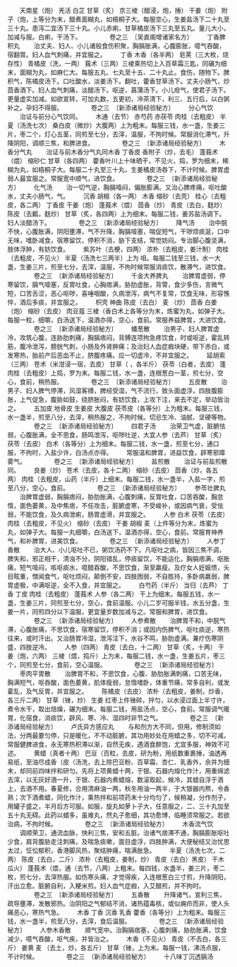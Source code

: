 <!-- { "loadSidebar": true } -->
　　天南星（炮） 羌活 白芷 甘草（炙） 京三棱（醋浸，炮，捶） 干姜（炮） 附子（炮，上等分为末，醋煮面糊丸，如梧桐子大。每服空心，生姜盐汤下二十丸至三十丸。患泻二宜汤下三十丸。小儿赤痢，甘草橘皮汤下三丸至五丸。量儿大小，加减与服。白痢，干汤下。
　　
　　卷之三　〔吴直阁增诸家名方〕
　　丁香脾积丸
　　治丈夫、妇人、小儿诸般食伤积聚，胸膈胀满，心腹膨胀，噫气吞酸，宿翻胃。妇人血气刺痛，并宜服之。
　　丁香 木香（各半两） 皂荚（三大枚，烧存性） 青橘皮（洗，一两） 莪术（三两）三棱乘热切上入百草霜三匙，同碾为细末，面糊为丸，如麻仁大。每服五丸、七丸至十五、二十丸止。食伤，随物下。脾积气，陈橘皮汤下。口吐酸水，淡姜汤下。翻吐，藿香甘草汤下。丈夫小肠气，炒茴香酒下。妇人血气刺痛，淡醋汤下。呕逆，菖蒲汤下。小儿疳气，使君子汤下。更量虚实加减。如欲宣转，可加丸数，五更初，冷茶清下，利三、五行后，以白粥补之。孕妇不得服。
　　
　　卷之三　〔新添诸局经验秘方〕
　　分心气饮
　　治证与前分心气饮同。
　　木通（去节） 赤芍药 赤茯苓 肉桂（去粗皮） 半夏（汤洗七次） 桑白皮（微炒）大腹两）上为粗末。每服三钱，水一盏，生姜三片，枣二个，灯心五茎，同煎至七分，去滓，温服，不拘时候。常服消化滞气，升降阴阳，调顺三焦，和脾进食。
　　
　　卷之三　〔新添诸局经验秘方〕
　　木香分气丸
　　治证与前木香分气丸同木香 丁香皮 香附子（炒，去毛） 蓬莪术（煨） 缩砂仁 甘草（各四两） 藿香叶川上十味晒干，不见火，捣，罗为细末，稀糊为丸，如梧桐子大。每服二十丸至三十丸，生姜橘皮汤吞下，不计时候。脾胃虚弱人最宜服之。常服宽中顺气，进饮食。
　　
　　卷之三　〔新添诸局经验秘方〕
　　化气汤
　　治一切气逆，胸膈噎闷，偏胀膨满。又治心脾疼痛，呕吐酸水，丈夫小肠气，气。
　　沉香 胡椒（各一两） 木香 缩砂（去壳） 桂心（去粗皮，各二两） 丁香皮 干姜（炮） 蓬莪术（煨） 茴香（炒） 青皮（去白，麸炒） 陈皮（去瓤，麸炒） 甘草（炙，各四两）上为细末。每服二钱，姜苏盐汤调下。妇人淡醋汤下。
　　
　　卷之三　〔新添诸局经验秘方〕
　　降气汤
　　治中脘不快，心腹胀满，阴阳壅滞，气不升降，胸膈噎塞，喘促短气，干哕烦痰涎，口中无味，嗜卧减食，宿寒留饮，停积不消，胁下支结，常觉妨闷。专治脚心腹坚满，肢体浮肿，有妨饮食。
　　紫苏叶（去梗，四两） 浓朴（去粗皮，姜汁制） 肉桂（去粗皮，不见火） 半夏（汤洗七三两半）上为 咀。每服二钱至三钱，水一大盏，生姜三片，煎至七分，去滓，温服，不拘时候常服消痰饮，散滞气，进饮食。
　　
　　卷之三　〔新添诸局经验秘方〕
　　千金大养脾丸
　　治脾胃虚弱，停寒留饮，膈气噎塞，反胃吐食，心胸痞满，胁肋虚胀，背膂，食少多伤，言微气短，口苦舌涩，恶心呕哕，喜唾咽酸，久病泄泻，病气不复常，饮食无味，形容憔悴，酒后多痰，并宜服之。
　　枳壳 神曲 陈皮（去白） 麦 （炒） 茴香 白姜（炮） 缩砂（去皮） 肉豆蔻 三棱（香白术上各等分为末，炼蜜为丸，如弹子大。每服一粒，细嚼，白汤送下，温酒亦得，空心，食前。常服养益脾胃，大进饮食。
　　
　　卷之三　〔新添诸局经验秘方〕
　　蟠葱散
　　治男子、妇人脾胃虚冷，攻筑心腹，连胁肋刺痛，胸膈痞闷，背膊连项拘急疼饮食，时或呕逆，霍乱转筋，腹冷泄泻，膀胱气刺，小肠及外肾肿痛；及治妇人血症瘕块硬，带下赤白，或发寒热，胎前产后恶血不止，脐腹疼痛。应一切虚冷，不并宜服之。
　　延胡索（三两） 苍术（米泔浸一宿，去皮） 甘草（ ，各半斤） 茯苓（白者，去皮） 蓬肉桂（去粗皮）上捣，罗为末。每服二钱，水一盏，连根葱白一茎，煎七分，空心，食前，稍热服。
　　
　　卷之三　〔新添诸局经验秘方〕
　　五皮散
　　治男子、妇人脾气停滞，风湿客搏，脾经受湿，气不流行，致头面虚浮，四肢腹膨胀，上气促急，腹胁如鼓，绕脐胀闷，有妨饮食，上攻下注，来去不定，举动皆治之。
　　五加皮 地骨皮 生姜皮 大腹皮 茯苓皮（各等分）上为粗末。每服三钱，水一盏半，煎至八分，去滓，稍热服之，不拘时候。切忌生冷、油腻、坚硬等物。
　　
　　卷之三　〔新添诸局经验秘方〕
　　四君子汤
　　治荣卫气虚，脏腑怯弱，心腹胀满，全不思食，肠鸣泄泻，呕哕吐逆，大宜人参（去芦） 甘草（炙） 茯苓（去皮） 白术（各等分）上为细末。每服二钱，水一盏，煎至七分，通口服，不拘时，入盐少许，白汤点亦得。
　　常服温和脾胃，进益饮食，辟寒邪瘴雾气。
　　
　　卷之三　〔新添诸局经验秘方〕
　　盐煎散
　　治证与前盐煎散同。
　　良姜（炒） 苍术（去皮，各十二两） 缩砂（去皮） 茴香（炒，各五两） 肉桂（去粗皮，山药（半斤）上细末。每服二钱，水一盏半，入盐一字，煎至八分，空心，食前。
　　
　　卷之三　〔新添诸局经验秘方〕
　　参苓壮脾丸
　　治脾胃虚弱，胸膈痞闷，胁肋胀满，心腹刺痛，反胃吐食，口苦吞酸，胸怠惰，面色萎黄，及中焦痞，不任攻击，脏腑虚寒，不受峻补，或因病气衰，受怯弱，不能饮食，及久病泄痢，肠胃虚滑，并宜服之。
　　人参 白术 茯苓（去皮） 肉桂（去粗皮，不见火） 缩砂（去皮） 干姜 胡椒 麦（上件等分为末，炼蜜为丸，如弹子大。每服一丸细嚼，白汤送下，温酒亦得，空心，食前。常服育神养气，和补脾胃，进美饮食。
　　
　　卷之三　〔新添诸局经验秘方〕
　　人参丁香散
　　治大人、小儿呕吐不已，粥饮汤药不下。凡呕吐之病，皆因三焦不调，脾失和，邪正相干，清浊不分，阴阳错乱，停痰留饮，不能运化，胸膈痞满，呕胀痛，短气噎闷，咳呕痰水，噫醋吞酸，不思饮食，渐至羸瘦。及疗女人妊娠愦，头目眩重，憎闻食气，呕吐烦闷，颠倒不安，四肢困弱，不自胜持，多卧病羸弱，脾胃虚极，中满呕逆，全不入食，并宜服之。
　　白芍药（半斤） 当归（去芦） 丁香 丁皮 肉桂（去粗皮） 蓬莪术 人参（各二两） 干上为细末。每服五钱，水一盏，生姜三片，同煎至七分，空心，食前温服。小儿二岁可服半钱，水五分盏，生姜一片，同煎四分以下温服，更宜量岁数加减与之。常服和脾胃，进饮食。
　　
　　卷之三　〔新添诸局经验秘方〕
　　人参煮散
　　治脾胃不和，中脘气滞，心腹胀痛，不思饮食，宿寒留饮，停积不消；或因内伤脾气，呕吐痰逆，寒热往来，或时汗出。又治肠胃冷湿，泄泻注下，水谷不鸣，胁肋虚满。兼疗伤寒阴盛，四肢逆冷。
　　人参（四两） 青皮（去白，十二两） 甘草（炙，十两） 干姜（炮，六两） 三棱（煨，捣斤）上为末，每服二钱，水一盏，生姜五片，枣三个，同煎至七分，食前，空心温服。
　　
　　卷之三　〔新添诸局经验秘方〕
　　枣肉平胃散
　　治脾胃不和，不思饮食，心腹、胁肋胀满刺痛，口苦无味，胸满短气，呕吞酸，面色萎黄，肌体瘦弱，怠惰嗜卧，体重节痛，常多自利，或发霍乱，及气反胃，并宜服之。
　　陈橘皮（去皮） 浓朴（去粗皮，姜制，炒香，各三斤二两） 甘草（锉，炒） 生姜 红枣上件锉碎，拌匀，以水浸过面上半寸许，煮令水干，取出焙燥，碾为细末。每服二钱，用盐汤点，空心，食前。常服调气暖胃，化宿食，消痰饮，辟风、寒、冷、湿四时非节之气。
　　
　　卷之三　〔新添诸局经验秘方〕
　　卢氏异方感应丸
　　与和剂方大不同，但用，修制须如法，分两最要匀停，只是暖化，不不动脏腑，其功用妙处在用蜡之多，切不可减。常服健脾进食，永无寒热积滞以渐，自然无疾，遇酒食醉饱，尤宜多服，神效不可述。
　　黄蜡（真者十两） 巴豆（百粒，去皮，研为粉，用纸数重裹捶，油透再易纸，至油尽成香（皮（汤洗，去上除巴豆粉、百草霜、杏仁、乳香外，余并为细末，却同前四味拌和研匀。先将上项黄蜡十两，于银、石器内熔化作汁，用重绵滤去滓，以无灰好酒一升，于银、石器内煮蜡熔，数滚取起，候冷，其蜡自浮于酒上，去酒不用。春夏修，合用清麻油一两，秋冬用油一两半，于大银器内熬，令香熟；次下酒煮蜡，同化作汁，乘热拌和前项药末十分均匀了，候稍凝，分作剂子，用罐子盛之，半月后方可服。如服，旋丸如萝卜子大，任意服之，二、三十丸加至五十丸无碍。此药以蜡多，虽难丸，然丸子愈细，其功愈博，临睡须常服之。若欲治病，不拘时候。
　　
　　卷之三　〔新添诸局经验秘方〕
　　木香流气饮
　　调顺荣卫，通流血脉，快利三焦，安和五脏。治诸气痞滞不通，胸膈膨胀呕吐少食，肩背腹胁走注刺痛，及喘急痰嗽，面目虚浮，四肢肿满，大便秘结又治忧思太过，怔忪郁积，香港脚风热，聚结肿痛，喘满胀急。
　　半夏（汤洗七次，二两） 陈皮（去白，二斤） 浓朴（去粗皮，姜制，炒） 青皮（去白）黑皮） 干木瓜火） 蓬莪术（煨，通（去节，八两）上粗末。每四钱，水盏半，姜三片，枣二枚，煎七分，去滓热服。如伤寒头痛，才觉得疾，入连根葱白三寸煎，升降阴阳，汗出立愈。脏腑自利，入粳米煎。妇人血气症瘕，入艾醋煎，并不拘时。
　　
　　卷之三　〔新添诸局经验秘方〕
　　五香散
　　升降诸气，宣利三焦，疏导壅滞，发散邪热。治阴阳之气郁结不消，诸热蕴毒核，或似痈疖而非，使人头痛恶心，寒热气急。
　　木香 丁香 沉香 乳香 藿香（各等分）上为粗末。每服三钱，水一盏半，煎至八分，去滓，食后温服。
　　
　　卷之三　〔新添诸局经验秘方〕
　　人参木香散
　　顺气宽中。治胸膈痞塞，心腹刺痛，胁肋胀满，饮食减少，噫气吞酸，呕气疾，并皆治之。
　　木香（不见火） 青皮（不去白，各三斤） 姜黄 麦 （去土，炒，各五斤） 甘草（锉，上为末。每服一钱，沸汤点服，不计时候。
　　
　　卷之三　〔新添诸局经验秘方〕
　　十八味丁沉透膈汤
